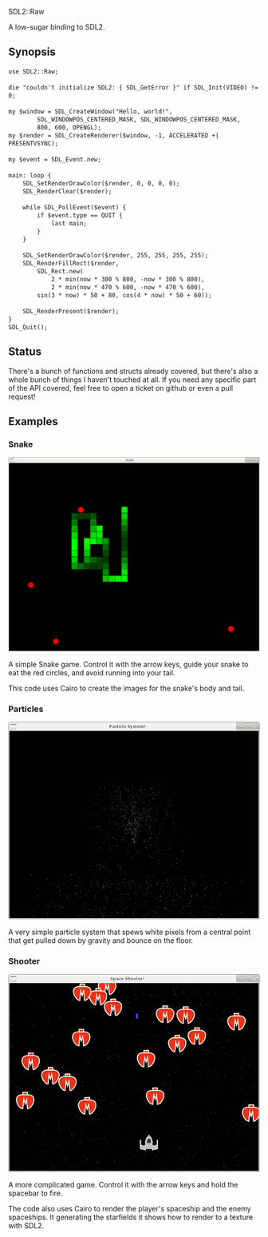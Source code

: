 SDL2::Raw

A low-sugar binding to SDL2.

## Synopsis

```
use SDL2::Raw;

die "couldn't initialize SDL2: { SDL_GetError }" if SDL_Init(VIDEO) != 0;

my $window = SDL_CreateWindow("Hello, world!",
        SDL_WINDOWPOS_CENTERED_MASK, SDL_WINDOWPOS_CENTERED_MASK,
        800, 600, OPENGL);
my $render = SDL_CreateRenderer($window, -1, ACCELERATED +| PRESENTVSYNC);

my $event = SDL_Event.new;

main: loop {
    SDL_SetRenderDrawColor($render, 0, 0, 0, 0);
    SDL_RenderClear($render);

    while SDL_PollEvent($event) {
        if $event.type == QUIT {
            last main;
        }
    }

    SDL_SetRenderDrawColor($render, 255, 255, 255, 255);
    SDL_RenderFillRect($render,
        SDL_Rect.new(
            2 * min(now * 300 % 800, -now * 300 % 800),
            2 * min(now * 470 % 600, -now * 470 % 600),
        sin(3 * now) * 50 + 80, cos(4 * now) * 50 + 60));

    SDL_RenderPresent($render);
}
SDL_Quit();
```

## Status

There's a bunch of functions and structs already covered, but there's also a whole bunch of things I haven't touched at all. If you need any specific part of the API covered, feel free to open a ticket on github or even a pull request!

## Examples

### Snake

![Screenshot of the snake game](screenshots/snake_screenshot.png)

A simple Snake game. Control it with the arrow keys, guide your snake to eat the red circles, and avoid running into your tail.

This code uses Cairo to create the images for the snake's body and tail.

### Particles

![Screenshot of the particles demo](screenshots/particles_screenshot.png)

A very simple particle system that spews white pixels from a central point that get pulled down by gravity and bounce on the floor.

### Shooter

![Screenshot of the space shooter game example](screenshots/shooter_screenshot.png)

A more complicated game. Control it with the arrow keys and hold the spacebar to fire.

The code also uses Cairo to render the player's spaceship and the enemy spaceships. It generating the starfields it shows how to render to a texture with SDL2.
